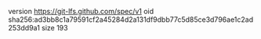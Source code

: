 version https://git-lfs.github.com/spec/v1
oid sha256:ad3bb8c1a79591cf2a45284d2a131df9dbb77c5d85ce3d796ae1c2ad253dd9a1
size 193
